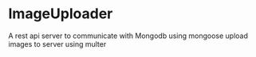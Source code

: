 # ImageUploader
A rest api server to communicate with Mongodb using mongoose
upload images to server using multer
